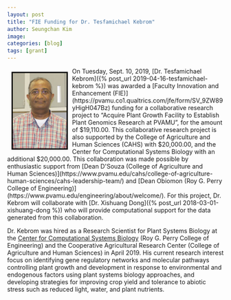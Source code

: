 ```yaml
---
layout: post
title: "FIE Funding for Dr. Tesfamichael Kebrom"
author: Seungchan Kim
image: 
categories: [blog]
tags: [grant]
---
```


<img class="offset" src="/images/talks/speakers/tesfamichael-kebrom.jpg" style="width:125px;float:left;border:3px solid black;margin:10px 10px;">
On Tuesday, Sept. 10, 2019, [Dr. Tesfamichael Kebrom]({% post_url 2019-04-16-tesfamichael-kebrom %}) was awarded a [Faculty Innovation and Enhancement (FIE)](https://pvamu.co1.qualtrics.com/jfe/form/SV_9ZW89yHigH047Bz) funding for a collaborative research project to “Acquire Plant Growth Facility to Establish Plant Genomics Research at PVAMU”, for the amount of $19,110.00.  This collaborative research project is also supported by the College of Agriculture and Human Sciences (CAHS) with $20,000.00, and the Center for Computational Systems Biology with an additional $20,000.00.  This collaboration was made possible by enthusiastic support from [Dean D'Souza (College of Agriculture and Human Sciences)](https://www.pvamu.edu/cahs/college-of-agriculture-human-sciences/cahs-leadership-team/) and [Dean Obiomon (Roy G. Perry College of Engineering)](https://www.pvamu.edu/engineering/about/welcome/).  For this project, Dr. Kebrom will collaborate with [Dr. Xishuang Dong]({% post_url 2018-03-01-xishuang-dong %}) who will provide computational support for the data generated from this collaboration.

Dr. Kebrom was hired as a Research Scientist for Plant Systems Biology at the [Center for Computational Systems Biology](/) (Roy G. Perry College of Engineering) and the Cooperative Agricultural Research Center (College of Agriculture and Human Sciences) in April 2019.  His current research interest focus on identifying gene regulatory networks and molecular pathways controlling plant growth and development in response to environmental and endogenous factors using plant systems biology approaches, and developing strategies for improving crop yield and tolerance to abiotic stress such as reduced light, water, and plant nutrients.
